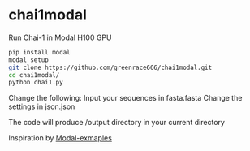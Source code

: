 # chai1modal
Run Chai-1 in Modal H100 GPU

```bash
pip install modal
modal setup
git clone https://github.com/greenrace666/chai1modal.git
cd chai1modal/
python chai1.py
```
Change the following:
Input your sequences in fasta.fasta
Change the settings in json.json

The code will produce /output directory in your current directory

Inspiration by [Modal-exmaples](https://github.com/modal-labs/modal-examples/)
